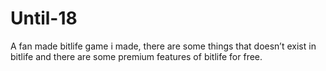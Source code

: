 # Until-18
A fan made bitlife game i made, there are some things that doesn’t exist in bitlife and there are some premium features of bitlife for free.
